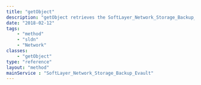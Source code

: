 ```yaml
---
title: "getObject"
description: "getObject retrieves the SoftLayer_Network_Storage_Backup_Evault object whose ID corresponds to the ID number of the init parameter passed to the SoftLayer_Network_Storage_Backup_Evault service. "
date: "2018-02-12"
tags:
    - "method"
    - "sldn"
    - "Network"
classes:
    - "getObject"
type: "reference"
layout: "method"
mainService : "SoftLayer_Network_Storage_Backup_Evault"
---
```

